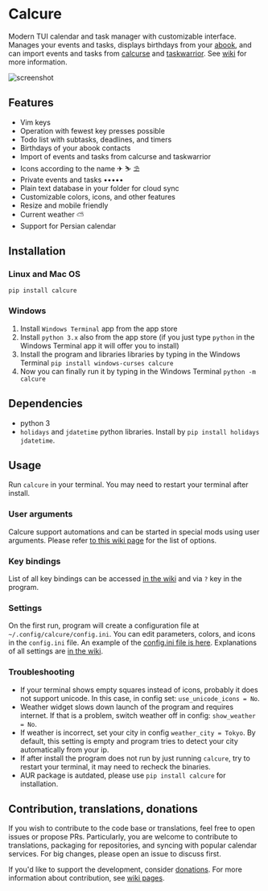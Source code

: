 # Calcure


Modern TUI calendar and task manager with customizable interface. Manages your events and tasks, displays birthdays from your [abook](https://abook.sourceforge.io/), and can import events and tasks from [calcurse](https://github.com/lfos/calcurse) and [taskwarrior](https://github.com/GothenburgBitFactory/taskwarrior). See [wiki](https://github.com/anufrievroman/calcure/wiki) for more information.

![screenshot](screen.jpg)

## Features

- Vim keys
- Operation with fewest key presses possible
- Todo list with subtasks, deadlines, and timers
- Birthdays of your abook contacts
- Import of events and tasks from calcurse and taskwarrior
- Icons according to the name ✈ ⛷ ⛱
- Private events and tasks •••••
- Plain text database in your folder for cloud sync
- Customizable colors, icons, and other features
- Resize and mobile friendly
- Current weather ⛅
- Support for Persian calendar


## Installation

### Linux and Mac OS

`pip install calcure`

### Windows

1. Install `Windows Terminal` app from the app store
2. Install `python 3.x` also from the app store (if you just type `python` in the Windows Terminal app it will offer you to install)
3. Install the program and libraries libraries by typing in the Windows Terminal `pip install windows-curses calcure`
4. Now you can finally run it by typing in the Windows Terminal `python -m calcure`


## Dependencies

- python 3
- `holidays` and `jdatetime` python libraries. Install by `pip install holidays jdatetime`.

## Usage

Run `calcure` in your terminal. You may need to restart your terminal after install.

### User arguments

Calcure support automations and can be started in special mods using user arguments. Please refer [to this wiki page](https://github.com/anufrievroman/calcure/wiki/User-arguments) for the list of options.

### Key bindings

List of all key bindings can be accessed [in the wiki](https://github.com/anufrievroman/calcure/wiki/Key-bindings) and via `?` key in the program.

### Settings

On the first run, program will create a configuration file at `~/.config/calcure/config.ini`.
You can edit parameters, colors, and icons in the `config.ini` file.
An example of the [config.ini file is here](https://github.com/anufrievroman/calcure/wiki/Default-config.ini).
Explanations of all settings are [in the wiki](https://github.com/anufrievroman/calcure/wiki/Settings).

### Troubleshooting

- If your terminal shows empty squares instead of icons, probably it does not support unicode. In this case, in config set: `use_unicode_icons = No`.
- Weather widget slows down launch of the program and requires internet. If that is a problem, switch weather off in config: `show_weather = No`.
- If weather is incorrect, set your city in config `weather_city = Tokyo`. By default, this setting is empty and program tries to detect your city automatically from your ip.
- If after install the program does not run by just running `calcure`, try to restart your terminal, it may need to recheck the binaries.
- AUR package is autdated, please use `pip install calcure` for installation.

## Contribution, translations, donations

If you wish to contribute to the code base or translations, feel free to open issues or propose PRs. Particularly, you are welcome to contribute to translations, packaging for repositories, and syncing with popular calendar services. For big changes, please open an issue to discuss first. 

If you'd like to support the development, consider [donations](https://www.buymeacoffee.com/angryprofessor).
For more information about contribution, see [wiki pages](https://github.com/anufrievroman/calcure/wiki/Contribution).

